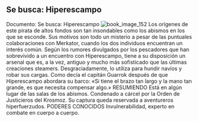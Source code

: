 ## Se busca: Hiperescampo
Documento: Se busca: Hiperescampo
![book_image_152](https://media.discordapp.net/attachments/1105643336989159555/1105647702219436143/152.jpg)
Los orígenes de este pirata de altos fondos son tan insondables como los abismos en los que se esconde. Sus motivos son todo un misterio a pesar de las puntuales colaboraciones con Merkator, cuando los dos individuos encuentran un interés común. Según los rumores divulgados por los pescadores que han sobrevivido a un encuentro con Hiperescampo, tiene a su disposición un arsenal que es, a la vez, antiguo y mucho más sofisticado que las últimas creaciones steamers. Desgraciadamente, lo utiliza para hundir navíos y robar sus cargas. Como decía el capitán Guarrok después de que Hiperescampo abordara su barco: «Si tiene el brazo tan largo y la mano tan grande, es que necesita compensar algo.»
RESUMIENDO
Está en algún lugar de las salas de los abismos.
Condenado a cárcel por la Orden de Justicieros del Krosmoz.
Su captura queda reservada a aventureros hiperfuerzudos.
PODERES CONOCIDOS
Invulnerabilidad, experto en combate en cuerpo a cuerpo.
